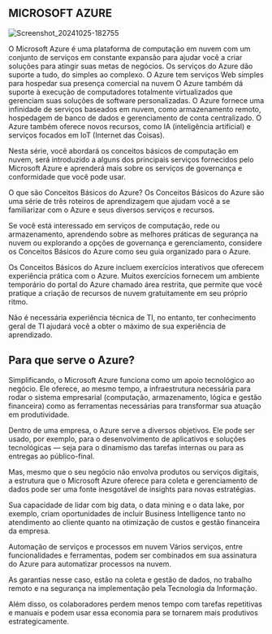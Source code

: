 ## MICROSOFT AZURE

![Screenshot_20241025-182755](https://github.com/user-attachments/assets/602cabb6-fe2d-4f2a-9497-3efa52be70fc)

O Microsoft Azure é uma plataforma de computação em nuvem com um conjunto de serviços em constante 
expansão para ajudar você a criar soluções para atingir suas metas de negócios. 
Os serviços do Azure dão suporte a tudo, do simples ao complexo.
O Azure tem serviços Web simples para hospedar sua presença comercial na nuvem 
O Azure também dá suporte à execução de computadores totalmente virtualizados que gerenciam suas soluções de software personalizadas.
O Azure fornece uma infinidade de serviços baseados em nuvem, como armazenamento remoto, hospedagem de banco de dados e gerenciamento de conta centralizado.
O Azure também oferece novos recursos, como IA (inteligência artificial) e serviços focados em IoT (Internet das Coisas).

Nesta série, você abordará os conceitos básicos de computação em nuvem, será introduzido a alguns dos principais serviços fornecidos pelo Microsoft Azure 
e aprenderá mais sobre os serviços de governança e conformidade que você pode usar.


O que são Conceitos Básicos do Azure?
Os Conceitos Básicos do Azure são uma série de três roteiros de aprendizagem que ajudam você a se familiarizar com o Azure e seus diversos serviços e recursos.

Se você está interessado em serviços de computação, rede ou armazenamento, aprendendo sobre as melhores práticas de segurança na nuvem ou explorando a opções de governança e gerenciamento, considere os Conceitos Básicos do Azure como seu guia organizado para o Azure.

Os Conceitos Básicos do Azure incluem exercícios interativos que oferecem experiência prática com o Azure. Muitos exercícios fornecem um ambiente temporário do portal do Azure chamado área restrita, que permite que você pratique a criação de recursos de nuvem gratuitamente em seu próprio ritmo.

Não é necessária experiência técnica de TI, no entanto, ter conhecimento geral de TI ajudará você a obter o máximo de sua experiência de aprendizado. 


## Para que serve o Azure?

Simplificando, o Microsoft Azure funciona como um apoio tecnológico ao negócio. Ele oferece, ao mesmo tempo, a infraestrutura necessária para rodar o sistema empresarial (computação, armazenamento, lógica e gestão financeira) como as ferramentas necessárias para transformar sua atuação em produtividade.

Dentro de uma empresa, o Azure serve a diversos objetivos. Ele pode ser usado, por exemplo, para o desenvolvimento de aplicativos e soluções tecnológicas — seja para o dinamismo das tarefas internas ou para as entregas ao público-final.

Mas, mesmo que o seu negócio não envolva produtos ou serviços digitais, a estrutura que o Microsoft Azure oferece para coleta e gerenciamento de dados pode ser uma fonte inesgotável de insights para novas estratégias.

Sua capacidade de lidar com big data, o data mining e o data lake, por exemplo, criam oportunidades de incluir Business Intelligence tanto no atendimento ao cliente quanto na otimização de custos e gestão financeira da empresa.

Automação de serviços e processos em nuvem Vários serviços, entre funcionalidades e ferramentas, podem ser combinados em sua assinatura do Azure para automatizar processos na nuvem.

As garantias nesse caso, estão na coleta e gestão de dados, no trabalho remoto e na segurança na implementação pela Tecnologia da Informação.

Além disso, os colaboradores perdem menos tempo com tarefas repetitivas e manuais e podem usar essa economia para se tornarem mais produtivos estrategicamente.


